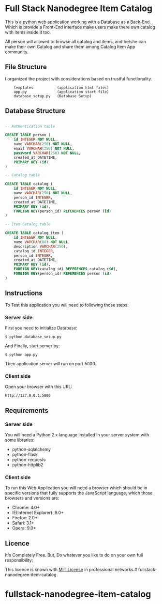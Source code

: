 # Full Stack Nanodegree Item Catalog


This is a python web application working with a Database as a Back-End.
Which is provide a Front-End interface make users make there own catalog with items inside it too.

All person will allowed to browse all catalog and items, and he/she can make their own Catalog and share them among Catalog Item App community.

## File Structure

I organized the project with considerations based on trustful functionality.

```
	templates			(application html files)
	app.py				(application start file)
	database_setup.py	(Database Setup)
```
## Database Structure

```SQL

-- Authentication table

CREATE TABLE person (
	id INTEGER NOT NULL, 
	name VARCHAR(250) NOT NULL, 
	email VARCHAR(250) NOT NULL, 
	password VARCHAR(250) NOT NULL, 
	created_at DATETIME, 
	PRIMARY KEY (id)
)

-- Catalog table

CREATE TABLE catalog (
	id INTEGER NOT NULL, 
	name VARCHAR(250) NOT NULL, 
	person_id INTEGER, 
	created_at DATETIME, 
	PRIMARY KEY (id), 
	FOREIGN KEY(person_id) REFERENCES person (id)
)

-- Item Catalog table

CREATE TABLE catalog_item (
	id INTEGER NOT NULL, 
	name VARCHAR(80) NOT NULL, 
	description VARCHAR(250), 
	catalog_id INTEGER, 
	person_id INTEGER, 
	created_at DATETIME, 
	PRIMARY KEY (id), 
	FOREIGN KEY(catalog_id) REFERENCES catalog (id), 
	FOREIGN KEY(person_id) REFERENCES person (id)
)

```

## Instructions

To Test this application you will need to following those steps:

### Server side

First you need to initialize Database:

```
$ python database_setup.py
``` 

And Finally, start server by:

```
$ python app.py
```

Then application server will run on port 5000.

### Client side

Open your browser with this URL:

```
http://127.0.0.1:5000
```

## Requirements

### Server side

You will need a Python 2.x language installed in your server system with some libraries:

- python-sqlalchemy
- python-flask
- python-requests
- python-httplib2

### Client side

To run this Web Application you will need a browser which should be in specific versions that fully supports the JavaScript language, which those browsers and versions are:

- Chrome: 4.0+
- IE(Internet Explorer): 9.0+
- Firefox: 2.0+
- Safari: 3.1+
- Opera: 9.0+

## Licence

It's Completely Free. But, Do whatever you like to do on your own full responsibility;

This licence is known with [MIT License](http://vzool.mit-license.org/) in professional networks.# fullstack-nanodegree-item-catalog
# fullstack-nanodegree-item-catalog
